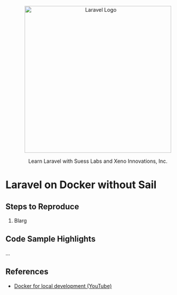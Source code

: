 <p align="center"><a href="https://laravel.com" target="_blank"><img src="https://raw.githubusercontent.com/laravel/art/master/logo-lockup/5%20SVG/2%20CMYK/1%20Full%20Color/laravel-logolockup-cmyk-red.svg" width="400" alt="Laravel Logo"></a></p>

<p align="center">
Learn Laravel with Suess Labs and Xeno Innovations, Inc.
</p>

# Laravel on Docker without Sail

## Steps to Reproduce

1. Blarg

## Code Sample Highlights

...

## References

* [Docker for local development (YouTube)](https://www.youtube.com/watch?v=vODwlBHsTX4)
